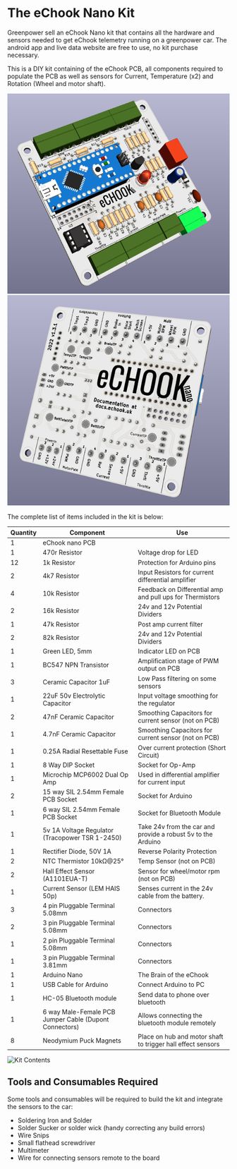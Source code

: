 # The eChook Nano Kit

Greenpower sell an eChook Nano kit that contains all the hardware and sensors needed to get eChook telemetry running on a greenpower car. The android app and live data website are free to use, no kit purchase necessary.

This is a DIY kit containing of the eChook PCB, all components required to populate the PCB as well as sensors for Current, Temperature (x2) and Rotation (Wheel and motor shaft).

![](<../.gitbook/assets/image (11).png>) ![](<../.gitbook/assets/image (12).png>)

The complete list of items included in the kit is below:

| **Quantity** | **Component**                                          | **Use**                                                      |
| ------------ | ------------------------------------------------------ | ------------------------------------------------------------ |
| 1            | eChook nano PCB                                        |                                                              |
| 1            | 470r Resistor                                          | Voltage drop for LED                                         |
| 12           | 1k Resistor                                            | Protection for Arduino pins                                  |
| 2            | 4k7 Resistor                                           | Input Resistors for current differential amplifier           |
| 4            | 10k Resistor                                           | Feedback on Differential amp and pull ups for Thermistors    |
| 2            | 16k Resistor                                           | 24v and 12v Potential Dividers                               |
| 1            | 47k Resistor                                           | Post amp current filter                                      |
| 2            | 82k Resistor                                           | 24v and 12v Potential Dividers                               |
| 1            | Green LED, 5mm                                         | Indicator LED on PCB                                         |
| 1            | BC547 NPN Transistor                                   | Amplification stage of PWM output on PCB                     |
| 3            | Ceramic Capacitor 1uF                                  | Low Pass filtering on some sensors                           |
| 1            | 22uF 50v Electrolytic Capacitor                        | Input voltage smoothing for the regulator                    |
| 2            | 47nF Ceramic Capacitor                                 | Smoothing Capacitors for current sensor  (not on PCB)        |
| 1            | 4.7nF Ceramic Capacitor                                | Smoothing Capacitors for current sensor (not on PCB)         |
| 1            | 0.25A Radial Resettable Fuse                           | Over current protection (Short Circuit)                      |
| 1            | 8 Way DIP Socket                                       | Socket for Op-Amp                                            |
| 1            | Microchip MCP6002 Dual Op Amp                          | Used in differential amplifier for current input             |
| 2            | 15 way SIL 2.54mm Female PCB Socket                    | Socket for Arduino                                           |
| 1            | 6 way SIL 2.54mm Female PCB Socket                     | Socket for Bluetooth Module                                  |
| 1            | 5v 1A Voltage Regulator (Tracopower TSR 1-2450)        | Take 24v from the car and provide a robust 5v to the Arduino |
| 1            | Rectifier Diode, 50V 1A                                | Reverse Polarity Protection                                  |
| 2            | NTC Thermistor 10kΩ@25°                                | Temp Sensor (not on PCB)                                     |
| 2            | Hall Effect Sensor (A1101EUA-T)                        | Sensor for wheel/motor rpm (not on PCB)                      |
| 1            | Current Sensor (LEM HAIS 50p)                          | Senses current in the 24v cable from the battery.            |
| 3            | 4 pin Pluggable Terminal 5.08mm                        | Connectors                                                   |
| 2            | 3 pin Pluggable Terminal 5.08mm                        | Connectors                                                   |
| 1            | 2 pin Pluggable Terminal 5.08mm                        | Connectors                                                   |
| 1            | 3 pin Pluggable Terminal 3.81mm                        | Connectors                                                   |
| 1            | Arduino Nano                                           | The Brain of the eChook                                      |
| 1            | USB Cable for Arduino                                  | Connect Arduino to PC                                        |
| 1            | HC-05 Bluetooth module                                 | Send data to phone over bluetooth                            |
| 1            | 6 way Male-Female PCB Jumper Cable (Dupont Connectors) | Allows connecting the bluetooth module remotely              |
| 8            | Neodymium Puck Magnets                                 | Place on hub and motor shaft to trigger hall effect sensors  |

![Kit Contents](../.gitbook/assets/img\_20180129\_190858.jpg)

## Tools and Consumables Required

Some tools and consumables will be required to build the kit and integrate the sensors to the car:

* Soldering Iron and Solder
* Solder Sucker or solder wick (handy correcting any build errors)
* Wire Snips
* Small flathead screwdriver&#x20;
* Multimeter
* Wire for connecting sensors remote to the board



##
